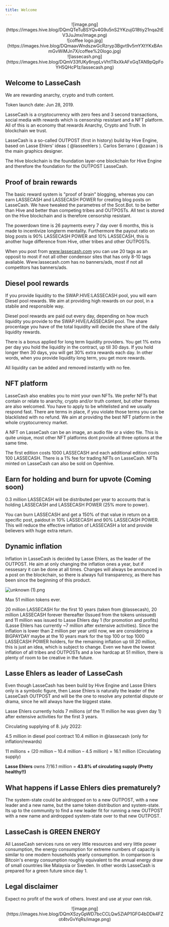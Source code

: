 ```yaml
---
title: Welcome
---
```


<center>![image.png](https://images.hive.blog/DQmQTeTuBSYQv4G9u5nS2YKzujG18tiy21nqa2tEV3JuJmx/image.png)</center>

<center>![coffee logo.jpg](https://images.hive.blog/DQmaavWndszwGcRzryp3Bgvt9v5mYXtYKxBAnmGvWiMJn7X/coffee%20logo.jpg)</center>

<center>![lassecash.png](https://images.hive.blog/DQmV33fUKy6nypLvVhtTRxXkAFxGqTAN9pQpFoYH5QHcP1z/lassecash.png)</center>

Welcome to LasseCash
--

We are rewarding anarchy, crypto and truth content.

Token launch date: Jun 28, 2019.

LasseCash is a cryptocurrency with zero fees and 3 second transactions, social media with rewards which is censorship resistant and a NFT platform. All of this is an economy that rewards Anarchy, Crypto and Truth. In blockchain we trust.

LasseCash is a so-called OUTPOST (first in history) build by Hive Engine, based on Lasse Ehlers' ideas ( @lasseehlers ). Carlos Serrano ( @zaxan ) is the main graphics designer.

The Hive blockchain is the foundation layer-one blockchain for Hive Engine and therefore the foundation for the OUTPOST LasseCash.

Proof of brain rewards
--

The basic reward system is "proof of brain" blogging, whereas you can earn LASSECASH and LASSECASH POWER for creating blog posts on LasseCash. We have tweaked the parametres of the Scot.Bot. to be better than Hive and better than competing tribes and OUTPOSTs. All text is stored on the Hive blockchain and is therefore censorship resistant.

The powerdown time is 26 payments every 7 day over 6 months, this is made to incentivize longterm mentality. Furthermore the payout ratio on blog posts is 90% LASSECASH POWER and 10% LASSECASH, this is another huge difference from Hive, other tribes and other OUTPOSTs.

When you post from www.lassecash.com you can use 20 tags as an opposit to most if not all other condensor sites that has only 8-10 tags avaliable. Www.lassecash.com has no banners/ads, most if not all competitors has banners/ads.





Diesel pool rewards
--

If you provide liquidity to the SWAP.HIVE:LASSECASH pool, you will earn Diesel pool rewards. We aim at providing high rewards on our pool, in a stabile and responsible way. 

Diesel pool rewards are paid out every day, depending on how much liquidity you provide to the SWAP.HIVE/LASSECASH pool. The share procentage you have of the total liquidity will decide the share of the daily liquidity rewards.

There is a bonus applied for long term liquidity providers. You get 1% extra per day you hold the liquidity in the contract, up till 30 days. If you hold longer then 30 days, you will get 30% extra rewards each day. In other words, when you provide liquidity long term, you get more rewards.

All liquidity can be added and removed instantly with no fee.


NFT platform
--

LasseCash also enables you to mint your own NFTs. We prefer NFTs that contain or relate to anarchy, crypto and/or truth content, but other themes are also welcomed. You have to apply to be whitelisted and we usually respond fast. There are terms in place, if you violate those terms you can be blacklisted with no refund. We aim at providing the best NFT platform in the whole cryptocurrency market.

A NFT on LasseCash can be an image, an audio file or a video file. This is quite unique, most other NFT platforms dont provide all three options at the same time.

The first edition costs 1000 LASSECASH and each additional edition costs 100 LASSECASH. There is a 1% fee for trading NFTs on LasseCash. NFTs minted on LasseCash can also be sold on Openhive.

Earn for holding and burn for upvote (Coming soon)
--

0.3 million LASSECASH will be distributed per year to accounts that is holding LASSECASH and LASSECASH POWER (25% more to power).

You can burn LASSECASH and get a 150% of that value in return on a specific post, paidout in 10% LASSECASH and 90% LASSECASH POWER. This will reduce the effective inflation of LASSECASH a lot and provide believers with huge extra return.


Dynamic inflation
--

Inflation in LasseCash is decided by Lasse Ehlers, as the leader of the OUTPOST. He aim at only changing the inflation ones a year, but if nessesary it can be done at all times. Changes will always be announced in a post on the blockchain, so there is always full transparency, as there has been since the beginning of this product.

![unknown (1).png](https://files.peakd.com/file/peakd-hive/lasseehlers/23tSym8QDbnC7ALgQNTwXV911pFsmhu8FAGNCTRcByvbPRrRdUpDEi2uWDSqnNt999XF1.png)


Max 51 million tokens ever.

20 million LASSECASH for the first 10 years (taken from @lassecash), 20 million LASSECASH forever thereafter (Issued from the tokens unissued) and 11 million was issued to Lasse Ehlers day 1 (for promotion and profits) (Lasse Ehlers has currently ~7 million after extensive activities). Since the inflation is lower than 2 million per year until now, we are considering a BIGPAYDAY maybe at the 10 years mark for the top 100 or top 1000 LASSECASH POWER holders, for the remaining inflation up till 20 million, this is just an idea, which is subject to change. Even we have the lowest inflation of all tribes and OUTPOSTs and a low hardcap at 51 million, there is plenty of room to be creative in the future.



Lasse Ehlers as leader of LasseCash
--

Even though LasseCash has been build by Hive Engine and Lasse Ehlers only is a symbolic figure, then Lasse Ehlers is naturally the leader of the LasseCash OUTPOST and will be the one to resolve any potential dispute or drama, since he will always have the biggest stake.

Lasse Ehlers currently holds 7 millions (of the 11 million he was given day 1) after extensive activities for the first 3 years.

Circulating supplying of 8. july 2022: 

4.5 million in diesel pool contract
10.4 million in @lassecash (only for inflation/rewards)

11 millions + (20 million – 10.4 million – 4.5 million) = 16.1 million (Circulating supply)

**Lasse Ehlers** owns 7/16.1 million = **43.8% of circulating supply (Pretty healthy!!)**


What happens if Lasse Ehlers dies prematurely?
--

The system-state could be airdropped on to a new OUTPOST, with a new leader and a new name, but the same token distribution and system-state. Its up to the community to find a new leader fit for running a new OUTPOST with a new name and airdropped system-state over to that new OUTPOST.

LasseCash is GREEN ENERGY
--

All LasseCash services runs on very little resources and very little power consumption, the energy consumption for extreme numbers of capacity is similar to one modern households yearly consumption. In comparison is Bitcoin's energy consumption roughly equivalent to the annual energy draw of small countries like Malaysia or Sweden. In other words LasseCash is prepared for a green future since day 1.



Legal disclaimer
--

Expect no profit of the work of others. Invest and use at your own risk.


<center>
![image.png](https://images.hive.blog/DQmXSzyGpWD7bcCCLQw5ZiAP1GFG4bDDk4FZot4tvGvYqRs/image.png)
</center>
